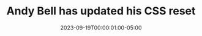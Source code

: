 ---
title: Andy Bell has updated his CSS reset
description: https://andy-bell.co.uk/a-more-modern-css-reset/
summary: https://andy-bell.co.uk/a-more-modern-css-reset/

date: 2023-09-19T00:00:01.00-05:00

tags:
  - bookmark
  - css
  - web
  - code



layout: layouts/layout-bookmark
---